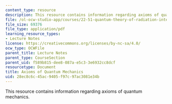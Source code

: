 ```yaml
---
content_type: resource
description: This resource contains information regarding axioms of quantum mechanics.
file: /ol-ocw-studio-app/courses/22-51-quantum-theory-of-radiation-interactions-fall-2012/28ec8c6c45ac9405f97c97ac3081e34b_MIT22_51F12_axioms.pdf
file_size: 69376
file_type: application/pdf
learning_resource_types:
- Lecture Notes
license: https://creativecommons.org/licenses/by-nc-sa/4.0/
ocw_type: OCWFile
parent_title: Lecture Notes
parent_type: CourseSection
parent_uid: f589b815-dee8-087a-e5c3-3e6932cc8dcf
resourcetype: Document
title: Axioms of Quantum Mechanics
uid: 28ec8c6c-45ac-9405-f97c-97ac3081e34b
---
```

This resource contains information regarding axioms of quantum mechanics.